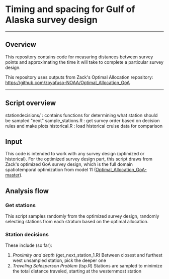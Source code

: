 # Timing and spacing for Gulf of Alaska survey design
***
## Overview
This repository contains code for measuring distances between survey points and approximating the time it will take to complete a particular survey design. 

This repository uses outputs from Zack's Optimal Allocation repository: https://github.com/zoyafuso-NOAA/Optimal_Allocation_GoA

*** 
## Script overview
stationdecisions/ : contains functions for determining what station should be sampled "next"
sample_stations.R : get survey order based on decision rules and make plots
historical.R : load historical cruise data for comparison

## Input
This code is intended to work with any survey design (optimized or historical). For the optimized survey design part, this script draws from Zack's optimized GoA survey design, which is the full domain spatiotemporal optimization from model 11 ([Optimal_Allocation_GoA-master](https://github.com/zoyafuso-NOAA/Optimal_Allocation_GoA)). 


## Analysis flow
### Get stations
This script samples randomly from the optimized survey design, randomly selecting stations from each stratum based on the optimal allocation. 

### Station decisions
These include (so far):
1. *Proximity and depth* (get_next_station_1.R) Between closest and furthest west unsampled station, pick the deeper one
2. *Traveling Salesperson Problem* (tsp.R) Stations are sampled to minimize the total distance traveled, starting at the westernmost station

